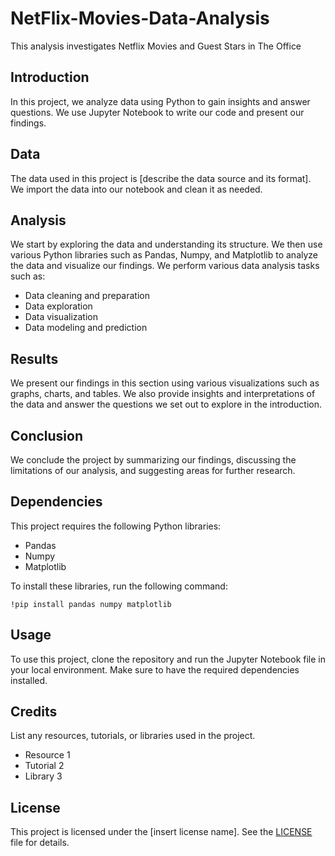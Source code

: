 # NetFlix-Movies-Data-Analysis

This analysis investigates Netflix Movies and Guest Stars in The Office

## Introduction

In this project, we analyze data using Python to gain insights and answer questions. We use Jupyter Notebook to write our code and present our findings.

## Data

The data used in this project is [describe the data source and its format]. We import the data into our notebook and clean it as needed.

## Analysis

We start by exploring the data and understanding its structure. We then use various Python libraries such as Pandas, Numpy, and Matplotlib to analyze the data and visualize our findings. We perform various data analysis tasks such as:

- Data cleaning and preparation
- Data exploration
- Data visualization
- Data modeling and prediction

## Results

We present our findings in this section using various visualizations such as graphs, charts, and tables. We also provide insights and interpretations of the data and answer the questions we set out to explore in the introduction.

## Conclusion

We conclude the project by summarizing our findings, discussing the limitations of our analysis, and suggesting areas for further research.

## Dependencies

This project requires the following Python libraries:

- Pandas
- Numpy
- Matplotlib

To install these libraries, run the following command:

```
!pip install pandas numpy matplotlib
```

## Usage

To use this project, clone the repository and run the Jupyter Notebook file in your local environment. Make sure to have the required dependencies installed.

## Credits

List any resources, tutorials, or libraries used in the project.

- Resource 1
- Tutorial 2
- Library 3

## License

This project is licensed under the [insert license name]. See the [LICENSE](LICENSE) file for details.
